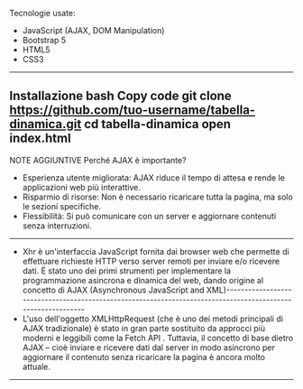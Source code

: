 Tecnologie usate:
- JavaScript (AJAX, DOM Manipulation)
- Bootstrap 5
- HTML5
- CSS3
-------------------------------------------------------------------------------------------------------------
Installazione
bash
Copy code
git clone https://github.com/tuo-username/tabella-dinamica.git
cd tabella-dinamica
open index.html
-------------------------------------------------------------------------------------------------------------
NOTE AGGIUNTIVE
Perché AJAX è importante?
- Esperienza utente migliorata: AJAX riduce il tempo di attesa e rende le applicazioni web più interattive.
- Risparmio di risorse: Non è necessario ricaricare tutta la pagina, ma solo le sezioni specifiche.
- Flessibilità: Si può comunicare con un server e aggiornare contenuti senza interruzioni.
-------------------------------------------------------------------------------------------------------------
- Xhr è un'interfaccia JavaScript fornita dai browser web che permette di effettuare richieste HTTP verso server remoti per inviare e/o ricevere dati. È stato uno dei primi strumenti per implementare la programmazione asincrona e dinamica del web, dando origine al concetto di AJAX (Asynchronous JavaScript and XML)-------------------------------------------------------------------------------------------------------------
- L'uso dell'oggetto XMLHttpRequest (che è uno dei metodi principali di AJAX tradizionale) è stato in gran parte sostituito da approcci più moderni e leggibili come la Fetch API . Tuttavia, il concetto di base dietro AJAX – cioè inviare e ricevere dati dal server in modo asincrono per aggiornare il contenuto senza ricaricare la pagina è ancora molto attuale.
-------------------------------------------------------------------------------------------------------------
 